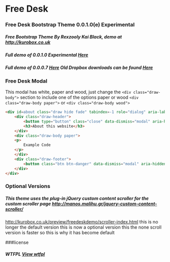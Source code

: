 Free Desk
=========================
### Free Desk Bootstrap Theme 0.0.1.0(e) Experimental
##### Free Bootstrap Theme By Rexzooly Kai Black, demo at http://kurobox.co.uk
##### Full demo of 0.0.1.0  Experimental [Here](http://kurobox.co.uk/preview/freedeskdemo/)
##### Full demo of 0.0.0.7 [Here](http://kurobox.co.uk/preview/freedesk/) Old Dropbox downloads can be found [Here](http://kurobox.co.uk/#theme)

### Free Desk Modal
This modal has white, paper and wood, just change the `<div class="draw-body">` section to include
one of the options paper or wood `<div class="draw-body paper">` or `<div class="draw-body wood">`
```HTML 
<div id=about class="draw hide fade" tabindex=-1 role="dialog" aria-labelledby="draw" aria-hidden="true">
	<div class="draw-header">
		<button type="button" class="close" data-dismiss="modal" aria-hidden="true">&times;</button>
		<h3>About this website</h3>
	</div>
	<div class="draw-body paper">
	<p>
		Example Code
	</p>
	</div>
	<div class="draw-footer">
		<button class="btn btn-danger" data-dismiss="modal" aria-hidden="true">Close</button>
	</div>
</div>
```

### Optional Versions
##### This theme uses the plug-in jQuery custom content scroller for the custom scroller page http://manos.malihu.gr/jquery-custom-content-scroller/
http://kurobox.co.uk/preview/freedeskdemo/scroller-index.html this is no longer the default version
this is now a optional version this the none scroll version is faster so this is why it has become default

###license
##### WTFPL [View wtfpl](http://www.wtfpl.net/txt/copying/)